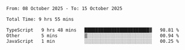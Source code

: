 <!--START_SECTION:waka-->

```txt
From: 08 October 2025 - To: 15 October 2025

Total Time: 9 hrs 55 mins

TypeScript   9 hrs 48 mins   ████████████████████████▓   98.81 %
Other        5 mins          ▒░░░░░░░░░░░░░░░░░░░░░░░░   00.94 %
JavaScript   1 min           ░░░░░░░░░░░░░░░░░░░░░░░░░   00.25 %
```

<!--END_SECTION:waka-->
